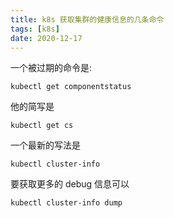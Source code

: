 ```yaml
---
title: k8s 获取集群的健康信息的几条命令
tags: [k8s]
date: 2020-12-17
---
```

一个被过期的命令是:
```
kubectl get componentstatus
```
他的简写是
```
kubectl get cs
```

一个最新的写法是
```
kubectl cluster-info
```
要获取更多的 debug 信息可以
```
kubectl cluster-info dump
```
